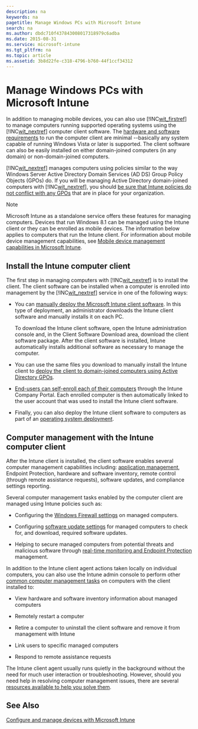 ```yaml
---
description: na
keywords: na
pagetitle: Manage Windows PCs with Microsoft Intune
search: na
ms.author: dbdc710f437843008017318979c6adba
ms.date: 2015-08-31
ms.service: microsoft-intune
ms.tgt_pltfrm: na
ms.topic: article
ms.assetid: 3b8d22fe-c318-4796-b760-44f1ccf34312
---
```

# Manage Windows PCs with Microsoft Intune
In addition to managing mobile devices, you can also use [!INC[wit_firstref](../Token/wit_firstref_md.md)] to manage computers running supported operating systems using the [!INC[wit_nextref](../Token/wit_nextref_md.md)] computer client software. The [hardware and software requirements](https://technet.microsoft.com/library/dn646975.aspx)    to run the computer client are  minimal --basically any system capable of running Windows Vista or later is supported.  The client software can also be easily installed on either domain-joined computers (in any domain) or non-domain-joined computers.

[!INC[wit_nextref](../Token/wit_nextref_md.md)] manages computers using policies similar to the way Windows Server Active Directory Domain Services (AD DS) Group Policy Objects (GPOs) do. If you will be managing Active Directory domain-joined computers with [!INC[wit_nextref](../Token/wit_nextref_md.md)], you should [be sure that Intune policies do not conflict with any GPOs](https://technet.microsoft.com/library/dn646986.aspx) that are in place for your organization.

> [!NOTE]
> Microsoft Intune as a standalone service offers these features for managing computers. Devices that run Windows 8.1 can be managed using the Intune client or they can be enrolled as mobile devices. The information below applies to computers that run the Intune client. For information about mobile device management capabilities, see [Mobile device management capabilities in Microsoft Intune](https://technet.microsoft.com/library/dn600287%28TechNet.10%29.aspx).

## Install the Intune computer client
The first step in managing computers with [!INC[wit_nextref](../Token/wit_nextref_md.md)] is to install the client. The client software can be installed when a computer is enrolled into management by the [!INC[wit_nextref](../Token/wit_nextref_md.md)] service in one of the following ways:

- You can [manually deploy the Microsoft Intune client software](https://technet.microsoft.com/library/dn646969.aspx#BKMK_Manual). In this type of deployment, an administrator downloads the  Intune client software and manually installs it on each PC.

   To download the  Intune client software, open the  Intune administration console and, in the Client Software Download area, download the client software package. After the client software is installed,  Intune automatically installs additional software as necessary to manage the computer.

- You can use the same files you download to manually install the  Intune client to [deploy the client to domain-joined computers using Active Directory GPOs](https://technet.microsoft.com/library/dn646969.aspx).

- [End-users can self-enroll each of their computers](https://technet.microsoft.com/library/dn646969.aspx) through the  Intune Company Portal. Each enrolled computer is then automatically linked to the user account that was used to install the  Intune client software.

- Finally, you can also deploy the  Intune client software to computers as part of an [operating system deployment](https://technet.microsoft.com/library/dn646969.aspx).

## Computer management with the Intune computer client
After the Intune client is installed, the client software enables several computer management capabilities including: [application management](https://technet.microsoft.com/library/dn646961.aspx), Endpoint Protection, hardware and software inventory, remote control (through remote assistance requests), software updates, and compliance settings reporting.

Several computer management tasks enabled by the computer client are managed using Intune policies such as:

- Configuring the [Windows Firewall settings](https://technet.microsoft.com/library/mt346040.aspx) on managed computers.

- Configuring [software update settings](https://technet.microsoft.com/library/dn646968.aspx) for managed computers to check for, and download, required software updates.

- Helping to secure managed computers from potential threats and malicious software through [real-time monitoring and Endpoint Protection](https://technet.microsoft.com/library/dn646970.aspx) management.

In addition to the Intune client agent actions taken locally on individual computers, you can also use the Intune admin console to perform other [common computer management tasks](https://technet.microsoft.com/library/dn646989.aspx) on computers with the client installed to:

- View hardware and software inventory information about managed computers

- Remotely restart a computer

- Retire a computer to uninstall the client software and remove it from management with Intune

- Link users to specific managed computers

- Respond to remote assistance requests

The Intune client agent usually runs quietly in the background without the need for much user interaction or troubleshooting. However, should you need help in resolving computer management issues, there are several [resources available to help you solve them](https://technet.microsoft.com/library/dn646987.aspx).

## See Also
[Configure and manage devices with Microsoft Intune](../Topic/Configure_and_manage_devices_with_Microsoft_Intune.md)

